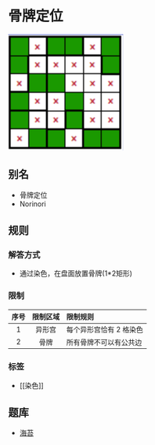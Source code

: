 # 骨牌定位

![题&解](../../../images/骨牌定位.png)

## 别名

- 骨牌定位
- Norinori

## 规则

### 解答方式

- 通过染色，在盘面放置骨牌(1*2矩形)

### 限制

| 序号  | 限制区域 | 限制规则          |
|:---:|:----:|:--------------|
|  1  | 异形宫  | 每个异形宫恰有 2 格染色 |
|  2  |  骨牌  | 所有骨牌不可以有公共边   |

### 标签

- [[染色]]

## 题库

- [海苔](https://cn.puzzle-norinori.com/?size=9)
